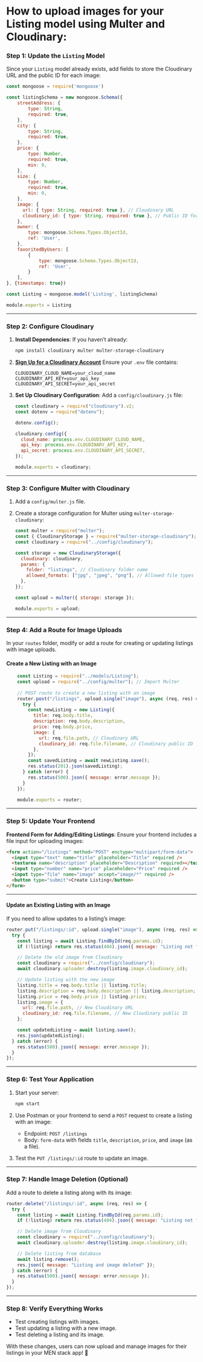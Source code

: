 # How to upload images for your **Listing model** using **Multer** and **Cloudinary**:


### **Step 1: Update the `Listing` Model**
Since your `Listing` model already exists, add fields to store the Cloudinary URL and the public ID for each image:

```javascript
const mongoose = require('mongoose')

const listingSchema = new mongoose.Schema({
    streetAddress: {
        type: String,
        required: true,
    },
    city: {
        type: String,
        required: true,
    },
    price: {
        type: Number,
        required: true,
        min: 0,
    },
    size: {
        type: Number,
        required: true,
        min: 0,
    },
    image: {
      url: { type: String, required: true }, // Cloudinary URL
      cloudinary_id: { type: String, required: true }, // Public ID for deletion
    },
    owner: {
        type: mongoose.Schema.Types.ObjectId,
        ref: 'User',
    },
    favoritedByUsers: [
        {
            type: mongoose.Schema.Types.ObjectId,
            ref: 'User',   
        }
    ],
}, {timestamps: true})

const Listing = mongoose.model('Listing', listingSchema)

module.exports = Listing
```

---

### **Step 2: Configure Cloudinary**
1. **Install Dependencies**:
   If you haven’t already:
   ```bash
   npm install cloudinary multer multer-storage-cloudinary
   ```

2. **[Sign Up for a Cloudinary Account](sign-up-for-cloudinary.md)**
   Ensure your `.env` file contains:
   ```plaintext
   CLOUDINARY_CLOUD_NAME=your_cloud_name
   CLOUDINARY_API_KEY=your_api_key
   CLOUDINARY_API_SECRET=your_api_secret
   ```
  
3.  **Set Up Cloudinary Configuration**:
   Add a `config/cloudinary.js` file:
       ```javascript
       const cloudinary = require("cloudinary").v2;
       const dotenv = require("dotenv");
    
       dotenv.config();
    
       cloudinary.config({
         cloud_name: process.env.CLOUDINARY_CLOUD_NAME,
         api_key: process.env.CLOUDINARY_API_KEY,
         api_secret: process.env.CLOUDINARY_API_SECRET,
       });
    
       module.exports = cloudinary;
       ```

---

### **Step 3: Configure Multer with Cloudinary**
1. Add a `config/multer.js` file.

2. Create a storage configuration for Multer using `multer-storage-cloudinary`:
   ```javascript
   const multer = require("multer");
   const { CloudinaryStorage } = require("multer-storage-cloudinary");
   const cloudinary = require("../config/cloudinary");

   const storage = new CloudinaryStorage({
     cloudinary: cloudinary,
     params: {
       folder: "listings", // Cloudinary folder name
       allowed_formats: ["jpg", "jpeg", "png"], // Allowed file types
     },
   });

   const upload = multer({ storage: storage });

   module.exports = upload;
   ```
---

### **Step 4: Add a Route for Image Uploads**
In your `routes` folder, modify or add a route for creating or updating listings with image uploads.

#### **Create a New Listing with an Image**

```javascript
    const Listing = require("../models/Listing");
    const upload = require("../config/multer"); // Import Multer
    
    // POST route to create a new listing with an image
    router.post("/listings", upload.single("image"), async (req, res) => {
      try {
        const newListing = new Listing({
          title: req.body.title,
          description: req.body.description,
          price: req.body.price,
          image: {
            url: req.file.path, // Cloudinary URL
            cloudinary_id: req.file.filename, // Cloudinary public ID
          },
        });
        const savedListing = await newListing.save();
        res.status(201).json(savedListing);
      } catch (error) {
        res.status(500).json({ message: error.message });
      }
    });
    
    module.exports = router;
```

---

### **Step 5: Update Your Frontend**
**Frontend Form for Adding/Editing Listings**:
   Ensure your frontend includes a file input for uploading images:
   ```html
   <form action="/listings" method="POST" enctype="multipart/form-data">
     <input type="text" name="title" placeholder="Title" required />
     <textarea name="description" placeholder="Description" required></textarea>
     <input type="number" name="price" placeholder="Price" required />
     <input type="file" name="image" accept="image/*" required />
     <button type="submit">Create Listing</button>
   </form>
   ```

---

#### **Update an Existing Listing with an Image**
If you need to allow updates to a listing’s image:
```javascript
router.put("/listings/:id", upload.single("image"), async (req, res) => {
  try {
    const listing = await Listing.findById(req.params.id);
    if (!listing) return res.status(404).json({ message: "Listing not found" });

    // Delete the old image from Cloudinary
    const cloudinary = require("../config/cloudinary");
    await cloudinary.uploader.destroy(listing.image.cloudinary_id);

    // Update listing with the new image
    listing.title = req.body.title || listing.title;
    listing.description = req.body.description || listing.description;
    listing.price = req.body.price || listing.price;
    listing.image = {
      url: req.file.path, // New Cloudinary URL
      cloudinary_id: req.file.filename, // New Cloudinary public ID
    };

    const updatedListing = await listing.save();
    res.json(updatedListing);
  } catch (error) {
    res.status(500).json({ message: error.message });
  }
});
```

---

### **Step 6: Test Your Application**
1. Start your server:
   ```bash
   npm start
   ```

2. Use Postman or your frontend to send a `POST` request to create a listing with an image:
   - Endpoint: `POST /listings`
   - Body: `form-data` with fields `title`, `description`, `price`, and `image` (as a file).

3. Test the `PUT /listings/:id` route to update an image.

---

### **Step 7: Handle Image Deletion (Optional)**
Add a route to delete a listing along with its image:
```javascript
router.delete("/listings/:id", async (req, res) => {
  try {
    const listing = await Listing.findById(req.params.id);
    if (!listing) return res.status(404).json({ message: "Listing not found" });

    // Delete image from Cloudinary
    const cloudinary = require("../config/cloudinary");
    await cloudinary.uploader.destroy(listing.image.cloudinary_id);

    // Delete listing from database
    await listing.remove();
    res.json({ message: "Listing and image deleted" });
  } catch (error) {
    res.status(500).json({ message: error.message });
  }
});
```

---

### **Step 8: Verify Everything Works**
- Test creating listings with images.
- Test updating a listing with a new image.
- Test deleting a listing and its image.

With these changes, users can now upload and manage images for their listings in your MEN stack app! 🎉
